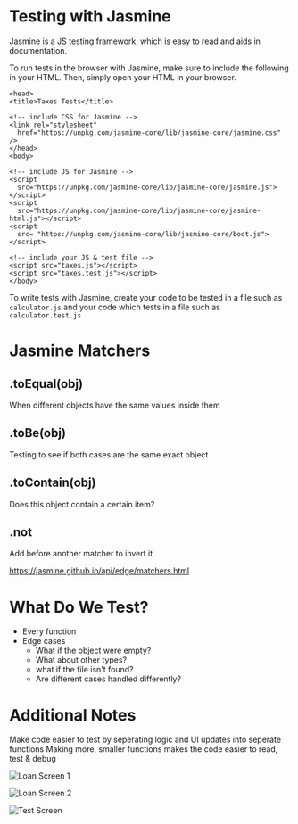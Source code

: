 # Testing with Jasmine
Jasmine is a JS testing framework, which is easy to read and aids in documentation.

To run tests in the browser with Jasmine, make sure to include the following in your HTML. Then, simply open your HTML in your browser.

```
<head>
<title>Taxes Tests</title>

<!-- include CSS for Jasmine -->
<link rel="stylesheet"
  href="https://unpkg.com/jasmine-core/lib/jasmine-core/jasmine.css" />
</head>
<body>

<!-- include JS for Jasmine -->  
<script 
  src="https://unpkg.com/jasmine-core/lib/jasmine-core/jasmine.js"></script>
<script 
  src="https://unpkg.com/jasmine-core/lib/jasmine-core/jasmine-html.js"></script>
<script 
  src= "https://unpkg.com/jasmine-core/lib/jasmine-core/boot.js"></script>

<!-- include your JS & test file -->
<script src="taxes.js"></script> 
<script src="taxes.test.js"></script>
</body>
```

To write tests with Jasmine, create your code to be tested in a file such as ```calculator.js``` and your code which tests in a file such as ```calculator.test.js```

# Jasmine Matchers
## .toEqual(obj)
When different objects have the same values inside them

## .toBe(obj)
Testing to see if both cases are the same exact object

## .toContain(obj)
Does this object contain a certain item?

## .not
Add before another matcher to invert it

https://jasmine.github.io/api/edge/matchers.html

# What Do We Test?
* Every function
* Edge cases
  * What if the object were empty?
  * What about other types?
  * what if the file isn't found?
  * Are different cases handled differently?

# Additional Notes
Make code easier to test by seperating logic and UI updates into seperate functions
Making more, smaller functions makes the code easier to read, test & debug

![Loan Screen 1](/Pics/Calc1.png "Loan Screen 1")

![Loan Screen 2](/Pics/Calc2.png "Loan Screen 2")

![Test Screen](/Pics/Jasmine.png "Test Screen")


